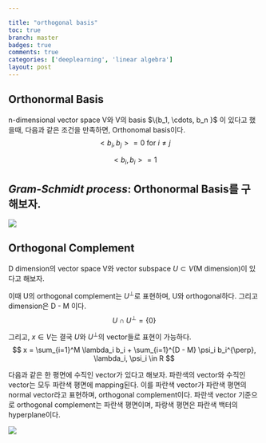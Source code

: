 ```yaml
---

title: "orthogonal basis"
toc: true
branch: master
badges: true
comments: true
categories: ['deeplearning', 'linear algebra']
layout: post
---
```




## Orthonormal Basis

n-dimensional vector space V와 V의 basis $\\{b_1, \cdots, b_n \}$ 이 있다고 했을때, 다음과 같은 조건을 만족하면, Orthonomal basis이다.
$$
<b_i, b_j> = 0 \text{  for     }  i \neq j
$$

$$
<b_i, b_i> = 1  
$$



##  *Gram-Schmidt process*: Orthonormal Basis를 구해보자.

![](https://upload.wikimedia.org/wikipedia/commons/thumb/9/97/Gram%E2%80%93Schmidt_process.svg/1200px-Gram%E2%80%93Schmidt_process.svg.png)



## Orthogonal Complement

D dimension의 vector space V와 vector subspace $U \subset V$(M dimension)이 있다고 해보자.

이때 U의 orthogonal complement는 $U^{\perp}$로 표현하며, U와 orthogonal하다. 그리고 dimension은 D - M 이다. 
$$
U \cap U^{\perp} = \{ 0\}
$$


그리고, $x \in V$는 결국 $U$와 $U^{\perp}$의 vector들로 표현이 가능하다.
$$
x = \sum_{i=1}^M \lambda_i b_i + \sum_{i=1}^{D - M} \psi_i b_i^{\perp}, \lambda_i, \psi_i \in R
$$


다음과 같은  한 평면에 수직인 vector가 있다고 해보자. 파란색의 vector와 수직인 vector는 모두 파란색 평면에 mapping된다. 이를 파란색 vector가 파란색 평면의 normal vector라고 표현하며, orthogonal complement이다. 파란색 vector 기준으로 orthogonal complement는 파란색 평면이며, 파랑색 평면은 파란색 백터의 hyperplane이다.

![](https://upload.wikimedia.org/wikipedia/commons/thumb/5/53/Surface_normal_illustration.svg/440px-Surface_normal_illustration.svg.png)